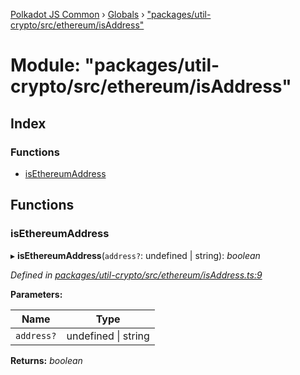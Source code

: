 [Polkadot JS Common](../README.md) › [Globals](../globals.md) › ["packages/util-crypto/src/ethereum/isAddress"](_packages_util_crypto_src_ethereum_isaddress_.md)

# Module: "packages/util-crypto/src/ethereum/isAddress"

## Index

### Functions

* [isEthereumAddress](_packages_util_crypto_src_ethereum_isaddress_.md#isethereumaddress)

## Functions

###  isEthereumAddress

▸ **isEthereumAddress**(`address?`: undefined | string): *boolean*

*Defined in [packages/util-crypto/src/ethereum/isAddress.ts:9](https://github.com/polkadot-js/common/blob/92cc8fc4e/packages/util-crypto/src/ethereum/isAddress.ts#L9)*

**Parameters:**

Name | Type |
------ | ------ |
`address?` | undefined &#124; string |

**Returns:** *boolean*
